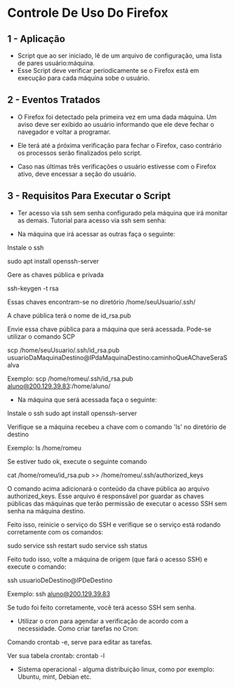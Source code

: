 # Controle De Uso Do Firefox
## 1 - Aplicação
* Script que ao ser iniciado, lê de um arquivo de configuração, uma lista de pares usuário:máquina.
* Esse Script deve verificar periodicamente se o Firefox está em execução para cada máquina sobe o usuário.

## 2 - Eventos Tratados

* O Firefox foi detectado pela primeira vez em uma dada máquina. Um aviso deve ser exibido ao usuário informando que ele deve fechar o navegador e voltar a programar.

* Ele terá até a ṕróxima verificação para fechar o Firefox, caso contrário os processos serão finalizados pelo script.

* Caso nas últimas três verificações o usuário estivesse com o Firefox ativo, deve encessar a seção do usuário.

## 3 - Requisitos Para Executar o Script
* Ter acesso via ssh sem senha configurado pela máquina que irá monitar as demais.
Tutorial para acesso via ssh sem senha:

- Na máquina que irá acessar as outras faça o seguinte:


Instale o ssh

sudo apt install openssh-server

Gere as chaves pública e privada

ssh-keygen -t rsa

Essas chaves encontram-se no diretório /home/seuUsuario/.ssh/

A chave pública terá o nome de id_rsa.pub

Envie essa chave pública para a máquina que será acessada. Pode-se utilizar o comando SCP

scp /home/seuUsuario/.ssh/id_rsa.pub usuarioDaMaquinaDestino@IPdaMaquinaDestino:caminhoQueAChaveSeraSalva

Exemplo:
scp /home/romeu/.ssh/id_rsa.pub aluno@200.129.39.83:/home/aluno/


- Na máquina que será acessada faça o seguinte:

Instale o ssh
sudo apt install openssh-server

Verifique se a máquina recebeu a chave com o comando 'ls' no diretório de destino

Exemplo:
ls /home/romeu

Se estiver tudo ok, execute o seguinte comando

cat /home/romeu/id_rsa.pub >> /home/romeu/.ssh/authorized_keys

O comando acima adicionará o conteúdo da chave pública ao arquivo authorized_keys. Esse arquivo é responsável por guardar as chaves públicas das máquinas que terão permissão de executar o acesso SSH sem senha na máquina destino.


Feito isso, reinicie o serviço do SSH e verifique se o serviço está rodando corretamente com os comandos:

sudo service ssh restart
sudo service ssh status

Feito tudo isso, volte a máquina de origem (que fará o acesso SSH) e execute o comando:

ssh usuarioDeDestino@IPDeDestino

Exemplo:
ssh aluno@200.129.39.83

Se tudo foi feito corretamente, você terá acesso SSH sem senha.


* Utilizar o cron para agendar a verificação de acordo com a necessidade.
Como criar tarefas no Cron:

Comando crontab -e, serve para editar as tarefas.

Ver sua tabela crontab: crontab -l

* Sistema operacional - alguma distribuição linux, como por exemplo: Ubuntu, mint, Debian etc.
